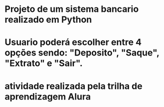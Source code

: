 # Projeto de um sistema bancario realizado em Python
# Usuario poderá escolher entre 4 opções sendo: "Deposito", "Saque", "Extrato" e "Sair".
# atividade realizada pela trilha de aprendizagem Alura

